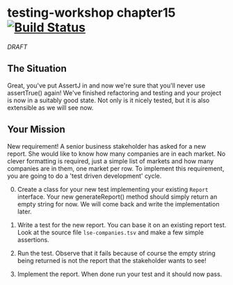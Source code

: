 # testing-workshop chapter15 [![Build Status](https://api.travis-ci.org/the-james-burton/testing-workshop.svg?branch=chapter15)](https://travis-ci.org/the-james-burton/testing-workshop)

*DRAFT*

## The Situation

Great, you've put AssertJ in and now we're sure that you'll never use assertTrue() again! We've finished refactoring and testing and your project is now in a suitably good state. Not only is it nicely tested, but it is also extensible as we will see now.

## Your Mission

New requirement! A senior business stakeholder has asked for a new report. She would like to know how many companies are in each market. No clever formatting is required, just a simple list of markets and how many companies are in them, one market per row. To implement this requirement, you are going to do a 'test driven development' cycle.

0. Create a class for your new test implementing your existing `Report` interface. Your new generateReport() method should simply return an empty string for now. We will come back and write the implementation later.

0. Write a test for the new report. You can base it on an existing report test. Look at the source file `lse-companies.tsv` and make a few simple assertions. 

0. Run the test. Observe that it fails because of course the empty string being returned is not the report that the stakeholder wants to see!

0. Implement the report. When done run your test and it should now pass.